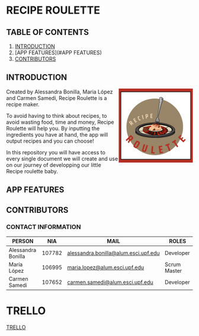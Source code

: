 

# RECIPE ROULETTE

## TABLE OF CONTENTS 

1. [INTRODUCTION](#INTRODUCTION)
2. [APP FEATURES](#APP FEATURES)
3. [CONTRIBUTORS](#CONTRIBUTORS)

## INTRODUCTION
<img align="right" width="200" height="200" src="https://github.com/carmensat/RECIPE-ROULETTE/blob/main/IMAGE_RESOURCES/WELLWRITTENLOGO.png?raw=true" alt="RECIPE ROULETTE" width="100px" />

Created by Alessandra Bonilla, Maria López and Carmen Samedi, Recipe Roulette is a recipe maker. 

To avoid having to think about recipes, to avoid wasting food, time and money, Recipe Roulette will help you. 
By inputting the ingredients you have at hand, the app will output recipes and you can choose! 

In this repository you will have access to every single document we will create and use on our journey of developping our 
little Recipe roulette baby. 

## APP FEATURES


## CONTRIBUTORS

### CONTACT INFORMATION

| PERSON | NIA | MAIL | ROLES |
| ------ | --- | ---- | ----- |
| Alessandra Bonilla| 107782| <alessandra.bonilla@alum.esci.upf.edu> | Developer | 
| María López | 106995 | <maria.lopez@alum.esci.upf.edu> | Scrum Master |
| Carmen Samedi | 107652 | <carmen.samedi@alum.esci.upf.edu> | Developer |

# TRELLO
  [TRELLO](https://trello.com/b/12HNlFAm/recipe-roulette)
  

